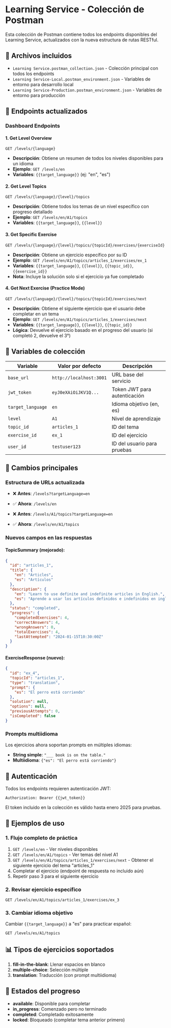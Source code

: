 # Learning Service - Colección de Postman

Esta colección de Postman contiene todos los endpoints disponibles del Learning Service, actualizados con la nueva estructura de rutas RESTful.

## 📁 Archivos incluidos

- `Learning Service.postman_collection.json` - Colección principal con todos los endpoints
- `Learning Service-Local.postman_environment.json` - Variables de entorno para desarrollo local
- `Learning Service-Production.postman_environment.json` - Variables de entorno para producción

## 🚀 Endpoints actualizados

### **Dashboard Endpoints**

#### 1. **Get Level Overview**
```
GET /levels/{language}
```
- **Descripción**: Obtiene un resumen de todos los niveles disponibles para un idioma
- **Ejemplo**: `GET /levels/en`
- **Variables**: `{{target_language}}` (ej: "en", "es")

#### 2. **Get Level Topics**
```
GET /levels/{language}/{level}/topics
```
- **Descripción**: Obtiene todos los temas de un nivel específico con progreso detallado
- **Ejemplo**: `GET /levels/en/A1/topics`
- **Variables**: `{{target_language}}`, `{{level}}`

#### 3. **Get Specific Exercise**

```
GET /levels/{language}/{level}/topics/{topicId}/exercises/{exerciseId}
```

- **Descripción**: Obtiene un ejercicio específico por su ID
- **Ejemplo**: `GET /levels/en/A1/topics/articles_1/exercises/ex_1`
- **Variables**: `{{target_language}}`, `{{level}}`, `{{topic_id}}`, `{{exercise_id}}`
- **Nota**: Incluye la solución solo si el ejercicio ya fue completado

#### 4. **Get Next Exercise (Practice Mode)**

```
GET /levels/{language}/{level}/topics/{topicId}/exercises/next
```

- **Descripción**: Obtiene el siguiente ejercicio que el usuario debe completar en un tema
- **Ejemplo**: `GET /levels/en/A1/topics/articles_1/exercises/next`
- **Variables**: `{{target_language}}`, `{{level}}`, `{{topic_id}}`
- **Lógica**: Devuelve el ejercicio basado en el progreso del usuario (si completó 2, devuelve el 3°)

## 🔧 Variables de colección

| Variable | Valor por defecto | Descripción |
|----------|------------------|-------------|
| `base_url` | `http://localhost:3001` | URL base del servicio |
| `jwt_token` | `eyJ0eXAiOiJKV1Q...` | Token JWT para autenticación |
| `target_language` | `en` | Idioma objetivo (en, es) |
| `level` | `A1` | Nivel de aprendizaje |
| `topic_id` | `articles_1` | ID del tema |
| `exercise_id` | `ex_1` | ID del ejercicio |
| `user_id` | `testuser123` | ID del usuario para pruebas |

## 📝 Cambios principales

### **Estructura de URLs actualizada**
- ❌ **Antes**: `/levels?targetLanguage=en`
- ✅ **Ahora**: `/levels/en`

- ❌ **Antes**: `/levels/A1/topics?targetLanguage=en`
- ✅ **Ahora**: `/levels/en/A1/topics`

### **Nuevos campos en las respuestas**

#### **TopicSummary** (mejorado):
```json
{
  "id": "articles_1",
  "title": {
    "en": "Articles",
    "es": "Artículos"
  },
  "description": {
    "en": "Learn to use definite and indefinite articles in English.",
    "es": "Aprende a usar los artículos definidos e indefinidos en inglés."
  },
  "status": "completed",
  "progress": {
    "completedExercises": 4,
    "correctAnswers": 4,
    "wrongAnswers": 0,
    "totalExercises": 4,
    "lastAttempted": "2024-01-15T10:30:00Z"
  }
}
```

#### **ExerciseResponse** (nuevo):
```json
{
  "id": "ex_4",
  "topicId": "articles_1",
  "type": "translation",
  "prompt": {
    "es": "El perro está corriendo"
  },
  "solution": null,
  "options": null,
  "previousAttempts": 0,
  "isCompleted": false
}
```

### **Prompts multiidioma**
Los ejercicios ahora soportan prompts en múltiples idiomas:
- **String simple**: `"___ book is on the table."`
- **Multiidioma**: `{"es": "El perro está corriendo"}`

## 🔐 Autenticación

Todos los endpoints requieren autenticación JWT:
```
Authorization: Bearer {{jwt_token}}
```

El token incluido en la colección es válido hasta enero 2025 para pruebas.

## 🧪 Ejemplos de uso

### **1. Flujo completo de práctica**
1. `GET /levels/en` - Ver niveles disponibles
2. `GET /levels/en/A1/topics` - Ver temas del nivel A1
3. `GET /levels/en/A1/topics/articles_1/exercises/next` - Obtener el siguiente ejercicio del tema "articles_1"
4. Completar el ejercicio (endpoint de respuesta no incluido aún)
5. Repetir paso 3 para el siguiente ejercicio

### **2. Revisar ejercicio específico**
```
GET /levels/en/A1/topics/articles_1/exercises/ex_3
```

### **3. Cambiar idioma objetivo**
Cambiar `{{target_language}}` a "es" para practicar español:
```
GET /levels/es/A1/topics
```

## 📊 Tipos de ejercicios soportados

1. **fill-in-the-blank**: Llenar espacios en blanco
2. **multiple-choice**: Selección múltiple  
3. **translation**: Traducción (con prompt multiidioma)

## 🔄 Estados del progreso

- **available**: Disponible para completar
- **in_progress**: Comenzado pero no terminado
- **completed**: Completado exitosamente
- **locked**: Bloqueado (completar tema anterior primero)
